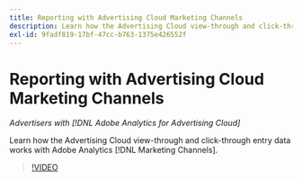 ```yaml
---
title: Reporting with Advertising Cloud Marketing Channels
description: Learn how the Advertising Cloud view-through and click-through entry data works with Adobe Analytics [!DNL Marketing Channels].
exl-id: 9fadf819-17bf-47cc-b763-1375e426552f
---
```

# Reporting with Advertising Cloud Marketing Channels

*Advertisers with [!DNL Adobe Analytics for Advertising Cloud]*

Learn how the Advertising Cloud view-through and click-through entry data works with Adobe Analytics [!DNL Marketing Channels].

>[!VIDEO](https://video.tv.adobe.com/v/33502)
